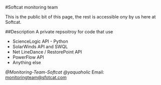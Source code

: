 #Softcat monitoring team

This is the public bit of this page, the rest is accessible ony by us here at Softcat.


##Description
A private repsoitroy for code that use 
- ScienceLogic API - Python
- SolarWinds API and SWQL
- Net LineDance / RestorePoint API
- PowerFlow API
- Anything else


*@Monitoring-Team-Softcat*
*@yaquaholic*
Email: monitoringteam@sfotcat.com
